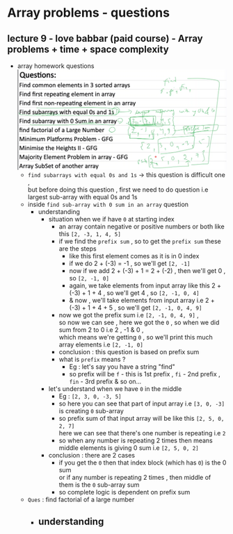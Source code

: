 # Array problems - questions

## lecture 9 - love babbar (paid course) - Array problems + time + space complexity
  
- array homework questions
    ![array homework ques](../../notes-pics/15-2-lecture/love-babbar/lecture-15-2-0.png)
    - `find subarrays with equal 0s and 1s` -> this question is difficult one , <br>
        but before doing this question , first we need to do question i.e largest sub-array with equal 0s and 1s 
    - inside `find sub-array with 0 sum in an array` question
        - understanding 
            - situation when we if have `0` at starting index 
                - an array contain negative or positive numbers or both like this `[2, -3, 1, 4, 5]`
                - if we find the `prefix sum` , so to get the `prefix sum` these are the steps 
                    - like this first element comes as it is in 0 index 
                    - if we do 2 + (-3) = -1 , so we'll get `[2, -1]` 
                    - now if we add 2 + (-3) + 1 = 2 + (-2) , then we'll get 0 , so `[2, -1, 0]`
                    - again, we take elements from input array like this 2 + (-3) + 1 + 4 , so we'll get 4 , so `[2, -1, 0, 4]`
                    - & now , we'll take elements from input array i.e 2 + (-3) + 1 + 4 + 5 , so we'll get `[2, -1, 0, 4, 9]`
                - now we got the prefix sum i.e `[2, -1, 0, 4, 9]` , <br>
                    so now we can see , here we got the `0` , so when we did sum from 2 to 0 i.e 2 , -1 & 0 , <br>
                    which means we're getting `0` , so we'll print this much array elements i.e `[2, -1, 0]`
                - conclusion : this question is based on prefix sum <br>
                - what is `prefix` means ? 
                    - Eg : let's say you have a string "find"  
                    - so prefix will be `f` - this is 1st prefix , `fi` - 2nd prefix , `fin` - 3rd prefix & so on... 
            - let's understand when we have `0` in the middle
                - Eg : `[2, 3, 0, -3, 5]`
                - so here you can see that part of input array i.e `[3, 0, -3]` is creating `0` sub-array
                - so prefix sum of that input array will be like this `[2, 5, 0, 2, 7]` <br>
                    here we can see that there's one number is repeating i.e `2` 
                - so when any number is repeating 2 times then means middle elements is giving 0 sum i.e `[2, 5, 0, 2]`
            - conclusion : there are 2 cases
                - if you get the `0` then that index block (which has `0`) is the 0 sum <br>
                    or if any number is repeating 2 times , then middle of them is the `0` sub-array sum
                - so complete logic is dependent on prefix sum
    - `Ques` : find factorial of a large number
        - understanding 
            - 


